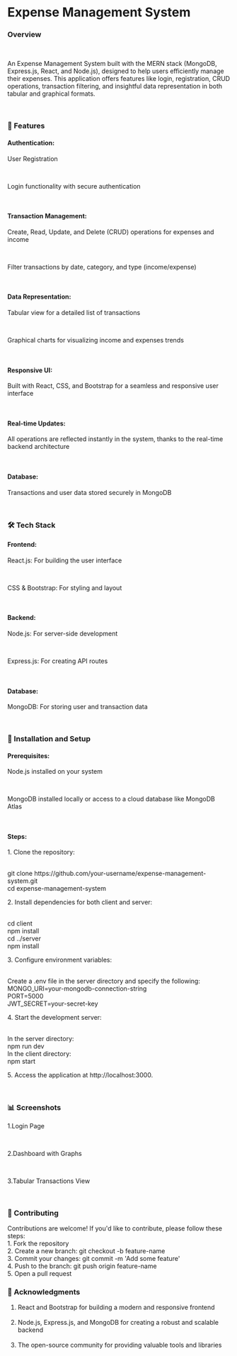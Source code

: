 <h1>Expense Management System</h1>
<h3>Overview</h3> <br>
<p>An Expense Management System built with the MERN stack (MongoDB, Express.js, React, and Node.js), designed to help users efficiently manage their expenses. This application offers features like login, registration, CRUD operations, transaction filtering, and insightful data representation in both tabular and graphical formats.</p> <br>
<h3>🚀 Features</h3>
<h4>Authentication:</h4>
<p>User Registration</p> <br>
<p>Login functionality with secure authentication</p> <br>
<h4>Transaction Management:</h4>
<p>Create, Read, Update, and Delete (CRUD) operations for expenses and income</p> <br>
<p>Filter transactions by date, category, and type (income/expense)</p> <br>
<h4>Data Representation:</h4>
<p>Tabular view for a detailed list of transactions</p> <br>
<p>Graphical charts for visualizing income and expenses trends</p> <br>
<h4>Responsive UI:</h4>
<p>Built with React, CSS, and Bootstrap for a seamless and responsive user interface</p> <br>
<h4>Real-time Updates:</h4>
<p>All operations are reflected instantly in the system, thanks to the real-time backend architecture</p> <br>
<h4>Database:</h4>
<p>Transactions and user data stored securely in MongoDB</p> <br>
<h3>🛠️ Tech Stack</h3>
<h4>Frontend:</h4>
<p>React.js: For building the user interface</p> <br>
<p>CSS & Bootstrap: For styling and layout</p> <br>
<h4>Backend:</h4>
<p>Node.js: For server-side development</p> <br>
<p>Express.js: For creating API routes</p> <br>
<h4>Database:</h4>
<p>MongoDB: For storing user and transaction data</p> <br>
<h3>🔧 Installation and Setup</h3>
<h4>Prerequisites:</h4>
<p>Node.js installed on your system</p> <br>
<p>MongoDB installed locally or access to a cloud database like MongoDB Atlas</p> <br>
<h4>Steps:</h4>
<p>1. Clone the repository:</p> <br>
git clone https://github.com/your-username/expense-management-system.git <br>
cd expense-management-system <br>
<p>2. Install dependencies for both client and server:</p> <br>
cd client <br>
npm install <br>
cd ../server <br>
npm install <br>
<p>3. Configure environment variables:</p> <br>
Create a .env file in the server directory and specify the following: <br>
MONGO_URI=your-mongodb-connection-string <br>
PORT=5000 <br>
JWT_SECRET=your-secret-key <br>
<p>4. Start the development server:</p> <br>
In the server directory: <br>
npm run dev <br>
In the client directory: <br>
npm start <br>
<p>5. Access the application at http://localhost:3000.</p> <br>
<h3>📊 Screenshots</h3>
<p>1.Login Page</p> <br>
<p>2.Dashboard with Graphs</p> <br>
<p>3.Tabular Transactions View</p> <br>
<h3>🤝 Contributing</h3>
Contributions are welcome! If you'd like to contribute, please follow these steps: <br>
1. Fork the repository <br>
2. Create a new branch: git checkout -b feature-name <br>
3. Commit your changes: git commit -m 'Add some feature' <br>
4. Push to the branch: git push origin feature-name <br>
5. Open a pull request <br>
<h3>🌟 Acknowledgments</h3>

<ol>
<li>React and Bootstrap for building a modern and responsive frontend</li> <br>
<li>Node.js, Express.js, and MongoDB for creating a robust and scalable backend</li> <br>
<li>The open-source community for providing valuable tools and libraries</li>
</ol>


